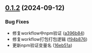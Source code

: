 ## [0.1.2](https://github.com/chenmijiang/simplify-work/compare/v0.1.1...v0.1.2) (2024-09-12)

### Bug Fixes

- 修复workflow中npm验证 ([a396b84](https://github.com/chenmijiang/simplify-work/commit/a396b84379be60b840ad1f37bbdff037565bfe02))
- 修复workflow打包打包逻辑 ([f94b876](https://github.com/chenmijiang/simplify-work/commit/f94b8768eac80a750fa96547c12e5b8293bc816b))
- 更新npm验证变量名 ([16eb51a](https://github.com/chenmijiang/simplify-work/commit/16eb51a90aa4061309df82924de329f9688485cf))
